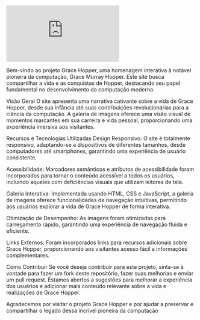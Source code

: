 ![Grace Hopper](https://commons.wikimedia.org/w/index.php?search=Grace+Hopper&title=Special:MediaSearch&type=image)

Bem-vindo ao projeto Grace Hopper, uma homenagem interativa à notável pioneira da computação, Grace Murray Hopper. Este site busca compartilhar a vida e as conquistas de Hopper, destacando seu papel fundamental no desenvolvimento da computação moderna.

Visão Geral
O site apresenta uma narrativa cativante sobre a vida de Grace Hopper, desde sua infância até suas contribuições revolucionárias para a ciência da computação. A galeria de imagens oferece uma visão visual de momentos marcantes em sua carreira e vida pessoal, proporcionando uma experiência imersiva aos visitantes.

Recursos e Tecnologias Utilizadas
Design Responsivo: O site é totalmente responsivo, adaptando-se a dispositivos de diferentes tamanhos, desde computadores até smartphones, garantindo uma experiência de usuário consistente.

Acessibilidade: Marcadores semânticos e atributos de acessibilidade foram incorporados para tornar o conteúdo acessível a todos os usuários, incluindo aqueles com deficiências visuais que utilizam leitores de tela.

Galeria Interativa: Implementada usando HTML, CSS e JavaScript, a galeria de imagens oferece funcionalidades de navegação intuitivas, permitindo aos usuários explorar a vida de Grace Hopper de forma interativa.

Otimização de Desempenho: As imagens foram otimizadas para carregamento rápido, garantindo uma experiência de navegação fluida e eficiente.

Links Externos: Foram incorporados links para recursos adicionais sobre Grace Hopper, proporcionando aos visitantes acesso fácil a informações complementares.

Como Contribuir
Se você deseja contribuir para este projeto, sinta-se à vontade para fazer um fork deste repositório, fazer suas melhorias e enviar um pull request. Estamos abertos a sugestões para melhorar a experiência dos usuários e adicionar mais conteúdo relevante sobre a vida e realizações de Grace Hopper.

Agradecemos por visitar o projeto Grace Hopper e por ajudar a preservar e compartilhar o legado dessa incrível pioneira da computação
